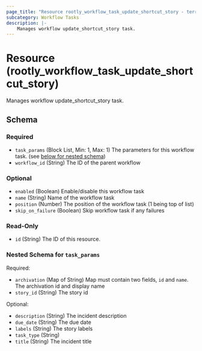 ```yaml
---
page_title: "Resource rootly_workflow_task_update_shortcut_story - terraform-provider-rootly"
subcategory: Workflow Tasks
description: |-
    Manages workflow update_shortcut_story task.
---
```


# Resource (rootly_workflow_task_update_shortcut_story)

Manages workflow update_shortcut_story task.



<!-- schema generated by tfplugindocs -->
## Schema

### Required

- `task_params` (Block List, Min: 1, Max: 1) The parameters for this workflow task. (see [below for nested schema](#nestedblock--task_params))
- `workflow_id` (String) The ID of the parent workflow

### Optional

- `enabled` (Boolean) Enable/disable this workflow task
- `name` (String) Name of the workflow task
- `position` (Number) The position of the workflow task (1 being top of list)
- `skip_on_failure` (Boolean) Skip workflow task if any failures

### Read-Only

- `id` (String) The ID of this resource.

<a id="nestedblock--task_params"></a>
### Nested Schema for `task_params`

Required:

- `archivation` (Map of String) Map must contain two fields, `id` and `name`. The archivation id and display name
- `story_id` (String) The story id

Optional:

- `description` (String) The incident description
- `due_date` (String) The due date
- `labels` (String) The story labels
- `task_type` (String)
- `title` (String) The incident title
